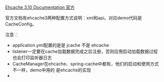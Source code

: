 [Ehcache 3.10 Documentation 官方](https://www.ehcache.org/documentation/3.10/getting-started.html)

官方文档有ehcache3两种配置方式说明：xml和api。对应demo代码是CacheConfig。

注意：
- application.yml配置的是是 jcache 不是 ehcache
- listener一定要在cache加载数据完成之后注册，否则应用启动加载数据过程也会打印监听器日志
- CacheManager在ehcache、spring-cache中都有，他们的启动和使用方式不一样，demo中用的
是ehcache的实现
- 